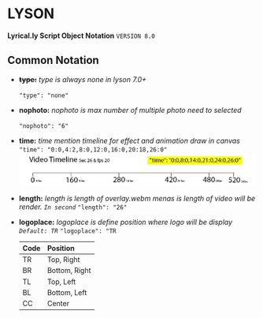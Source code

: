 # LYSON
**Lyrical.ly  Script Object Notation** `VERSION 8.0`

## Common Notation
- **~~type:~~** *type is always none in lyson 7.0+*

  `"type": "none"`

- **nophoto:** *nophoto is max number of multiple photo need to selected*

  `"nophoto": "6"`

- **time:** *time mention timeline for effect and animation draw in canvas*
  `"time": "0:0,4:2,8:0,12:0,16:0,20:18,26:0"`
  ![Sample](https://github.com/mayur-rank/lyson/blob/main/images/timeline.jpg)

- **length:** *length is length of overlay.webm menas is length of video will be render. `In second`*
  `"length": "26"`

- **logoplace:** *logoplace is define position where logo will be display `Default: TR`*
  `"logoplace": "TR`

  | Code | Position |  
  -------|------------  
  | TR | Top, Right|  
  | BR | Bottom, Right|  
  | TL | Top, Left|  
  | BL | Bottom, Left|  
  | CC | Center |
    
  